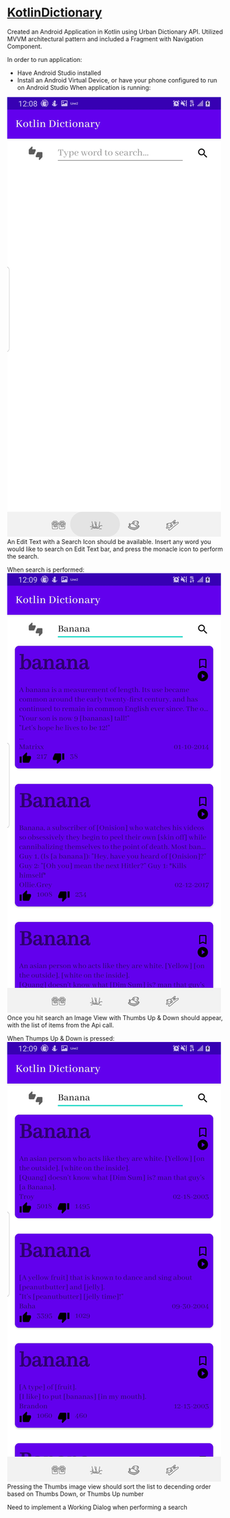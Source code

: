 # [KotlinDictionary](https://market.mashape.com/community/urban-dictionary)

Created an Android Application in Kotlin using Urban Dictionary API. Utilized MVVM architectural pattern and included a Fragment with Navigation Component.

In order to run application:
 - Have Android Studio installed
 - Install an Android Virtual Device, or have your phone configured to run on Android Studio
When application is running:

![Main Page](https://github.com/JuansCode/KotlinFragmentDictionary/blob/master/Screenshot_20200322-120857_Kotlin%20Dictionary.jpg "Logo Title Text 1")
An Edit Text with a Search Icon should be available. Insert any word you would like to search on Edit Text bar, and press the monacle icon
to perform the search.

When search is performed:
![Search word](https://github.com/JuansCode/KotlinFragmentDictionary/blob/master/Screenshot_20200322-120917_Kotlin%20Dictionary.jpg "Logo Title Text 1")
Once you hit search an Image View with Thumbs Up & Down 
should appear, with the list of items from the Api call.

When Thumps Up & Down is pressed:
![Thumbs Press](https://github.com/JuansCode/KotlinFragmentDictionary/blob/master/Screenshot_20200322-120924_Kotlin%20Dictionary.jpg "Logo Title Text 1")
Pressing the Thumbs image view should sort the list to decending order based on Thumbs Down, or Thumbs Up number


Need to implement a Working Dialog when performing a search
